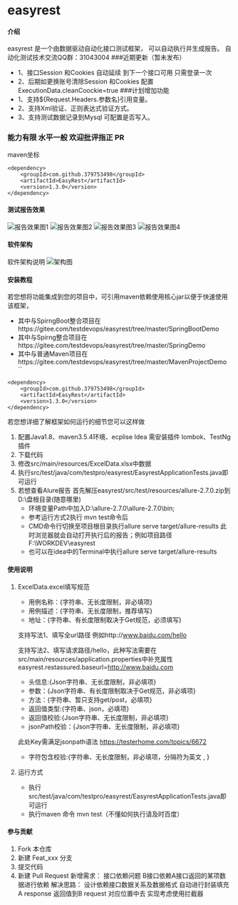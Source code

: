 # easyrest

#### 介绍

easyrest 是一个由数据驱动自动化接口测试框架，
可以自动执行并生成报告。
自动化测试技术交流QQ群：31043004
###近期更新（暂未发布）
- 1、接口Session 和Cookies 自动延续 到下一个接口可用 只需登录一次
- 2、后期如更换账号清除Session 和Cookies 配置ExecutionData.cleanCoockie=true
###计划增加功能
-  1、支持${Request.Headers.参数名}引用变量。
-  2、支持Xml验证、正则表达式验证方式。
-  3、支持测试数据记录到Mysql 可配置是否写入。
### 能力有限 水平一般 欢迎批评指正 PR
maven坐标
```
<dependency>
    <groupId>com.github.379753498</groupId>
    <artifactId>EasyRest</artifactId>
    <version>1.3.0</version>
</dependency>
```


#### 测试报告效果
![报告效果图1](https://images.gitee.com/uploads/images/2018/1223/205752_f9b01490_963880.png "ps1.png")
![报告效果图2](https://images.gitee.com/uploads/images/2018/1223/205828_71952b83_963880.png "ps2.png")
![报告效果图3](https://images.gitee.com/uploads/images/2018/1223/205844_812c4707_963880.png "ps3.png")
![报告效果图4](https://images.gitee.com/uploads/images/2018/1223/205901_d9795a69_963880.png "ps4.png")
#### 软件架构

软件架构说明
![架构图](https://images.gitee.com/uploads/images/2018/1222/005032_565f5cfc_963880.png "core.png")



#### 安装教程

若您想将功能集成到您的项目中，可引用maven依赖使用核心jar以便于快速使用该框架，

- 其中与SpirngBoot整合项目在https://gitee.com/testdevops/easyrest/tree/master/SpringBootDemo
- 其中与Spirng整合项目在https://gitee.com/testdevops/easyrest/tree/master/SpringDemo
- 其中与普通Maven项目在https://gitee.com/testdevops/easyrest/tree/master/MavenProjectDemo
  ``

```
<dependency>
    <groupId>com.github.379753498</groupId>
    <artifactId>EasyRest</artifactId>
    <version>1.3.0</version>
</dependency>
```

若您想详细了解框架如何运行的细节您可以这样做

1. 配置Java1.8、maven3.5.4环境、ecplise Idea 需安装插件 lombok、TestNg插件
2. 下载代码
3. 修改src/main/resources/ExcelData.xlsx中数据
4. 执行src/test/java/com/testpro/easyrest/EasyrestApplicationTests.java即可运行
5. 若想查看Alure报告 首先解压easyrest/src/test/resources/allure-2.7.0.zip到D:\盘根目录(随意哪里)
   - 环境变量Path中加入D:\allure-2.7.0\allure-2.7.0\bin;
   - 参考运行方式2执行  mvn test命令后
   - CMD命令行切换至项目根目录执行allure serve target/allure-results 此时浏览器就会自动打开执行后的报告；例如项目路径F:\WORKDEV\easyrest
   - 也可以在idea中的Terminal中执行allure serve target/allure-results 

#### 使用说明

1. ExcelData.excel填写规范

   - 用例名称：{字符串、无长度限制，非必填项}
   - 用例描述：{字符串、无长度限制，推荐填写}
   - 地址：{字符串、有长度限制取决于Get规范，必须填写}

    支持写法1、填写全url路径 例如http://www.baidu.com/hello

    支持写法2、填写请求路径/hello，此种写法需要在src/main/resources/application.properties中补充属性easyrest.restassured.baseurl=http://www.baidu.com

   - 头信息:{Json字符串、无长度限制，非必填项}
   - 参数：{Json字符串、有长度限制取决于Get规范，非必填项}
   - 方法：{字符串、暂只支持get/post，必填项}
   - 返回值类型:{字符串、json，必填项}
   - 返回值校验:{Json字符串、无长度限制，非必填项}
   - jsonPath校验：{Json字符串、无长度限制，非必填项}

    此处Key需满足jsonpath语法 https://testerhome.com/topics/6672

   - 字符包含校验:{字符串、无长度限制，非必填项，分隔符为英文 , }

2. 运行方式

   - 执行src/test/java/com/testpro/easyrest/EasyrestApplicationTests.java即可运行
   - 执行maven 命令 mvn test（不懂如何执行请及时百度）

#### 参与贡献

1. Fork 本仓库
2. 新建 Feat_xxx 分支
3. 提交代码
4. 新建 Pull Request
新增需求：
接口依赖问题 B接口依赖A接口返回的某项数据进行依赖
解决思路： 设计依赖接口数据关系及数据格式 自动进行封装填充A response 返回值到B request 对应位置中去
实现考虑使用拦截器
